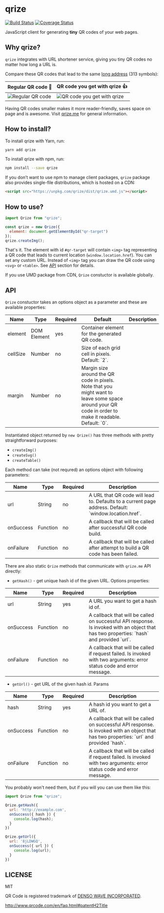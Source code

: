 # qrize

[![Build Status](https://travis-ci.org/qrize/qrize.svg?branch=master)](https://travis-ci.org/qrize/qrize)
[![Coverage Status](https://coveralls.io/repos/github/qrize/qrize/badge.svg?branch=master)](https://coveralls.io/github/qrize/qrize?branch=master)

JavaScript client for generating **tiny** QR codes of your web pages.

## Why qrize?

`qrize` integrates with URL shortener service, giving you tiny QR codes no matter how long a URL is.

Compare these QR codes that lead to the same [long address](https://www.amazon.com/b/ref=s9_acss_bw_en_BGG15eve_d_1_9_w?_encoding=UTF8&node=25&pf_rd_m=ATVPDKIKX0DER&pf_rd_s=merchandised-search-top-3&pf_rd_r=5NYMKAJQQQB3H3J1XTES&pf_rd_r=5NYMKAJQQQB3H3J1XTES&pf_rd_t=101&pf_rd_p=c0b03f4d-c947-45e3-9b66-2bd220509181&pf_rd_p=c0b03f4d-c947-45e3-9b66-2bd220509181&pf_rd_i=283155) (313 symbols):

| Regular QR code :hankey:                                                            | QR code you get with qrize :+1:                                                                |
|-------------------------------------------------------------------------------------|------------------------------------------------------------------------------------------------|
| ![Regular QR code](https://raw.githubusercontent.com/qrize/qrize/assets/big_qr.gif) | ![QR code you get with qrize](https://raw.githubusercontent.com/qrize/qrize/assets/qrized1.gif) |

Having QR codes smaller makes it more reader-friendly, saves space on page and is awesome. Visit [qrize.me](http://qrize.me) for general information.


## How to install?

To install qrize with Yarn, run:

```sh
yarn add qrize
```

To install qrize with npm, run:

```sh
npm install --save qrize
```

If you don’t want to use npm to manage client packages, `qrize` package also provides single-file distributions, which is hosted on a CDN:

```html
<script src="https://unpkg.com/qrize/dist/qrize.umd.js"></script>
```

## How to use?

```js
import Qrize from "qrize";

const qrize = new Qrize({
  element: document.getElementById("qr-target")
});
qrize.createImg();
```

That's it. The element with id `#qr-target` will contain `<img>` tag representing a QR code that leads to current location (`window.location.href`). You can set any custom URL. Instead of `<img>` tag you can draw the QR code using `<svg>` or `<table>`. See [API](#user-content-api) section for details.

If you use UMD package from CDN, `Qrize` constuctor is available globally.

## API

`Qrize` constuctor takes an options object as a parameter and these are available properties:

<table>
<thead>
  <tr>
    <th>Name</th>
    <th>Type</th>
    <th>Required</th>
    <th>Default</th>
    <th>Description</th>
  </tr>
</thead>
<tbody>
  <tr>
    <td>element</td>
    <td>DOM Element</td>
    <td>yes</td>
    <td>Container element for the generated QR code.</td>
  </tr>
  <tr>
    <td>cellSize</td>
    <td>Number</td>
    <td>no</td>
    <td>Size of each grid cell in pixels. Default: `2`.</td>
  </tr>
  </tr>
  <tr>
    <td>margin</td>
    <td>Number</td>
    <td>no</td>
    <td>Margin size around the QR code in pixels. Note that you might want to leave some space around your QR code in order to make it readable. Default: `0`.</td>
  </tr>
</tbody>
</table>

Instantiated object returned by `new Qrize()` has three methods with pretty straightforward purposes:

- `createImg()`
- `createSvg()`
- `createTable()`

Each method can take (not requred) an options object with following parameters:

<table>
<thead>
  <tr>
    <th>Name</th>
    <th>Type</th>
    <th>Required</th>
    <th>Description</th>
  </tr>
</thead>
<tbody>
  <tr>
    <td>url</td>
    <td>String</td>
    <td>no</td>
    <td>A URL that QR code will lead to. Defaults to a current page address. Default: `window.location.href`.</td>
  </tr>
  <tr>
    <td>onSuccess</td>
    <td>Function</td>
    <td>no</td>
    <td>A callback that will be called after successful QR code build.</td>
  </tr>
  <tr>
    <td>onFailure</td>
    <td>Function</td>
    <td>no</td>
    <td>A callback that will be called after attempt to build a QR code has been failed.</td>
  </tr>
</tbody>
</table>

There are also static `Qrize` methods that communicate with `qrize.me` API directly:

- `getHash()` - get unique hash id of the given URL. Options properties:

<table>
<thead>
  <tr>
    <th>Name</th>
    <th>Type</th>
    <th>Required</th>
    <th>Description</th>
  </tr>
</thead>
<tbody>
  <tr>
    <td>url</td>
    <td>String</td>
    <td>yes</td>
    <td>A URL you want to get a hash id of.</td>
  </tr>
  <tr>
    <td>onSuccess</td>
    <td>Function</td>
    <td>no</td>
    <td>A callback that will be called on successful API response. Is invoked with an object that has two properties: `hash` and provided `url`.</td>
  </tr>
  <tr>
    <td>onFailure</td>
    <td>Function</td>
    <td>no</td>
    <td>A callback that will be called if request failed. Is invoked with two arguments: error status code and error message.</td>
  </tr>
</tbody>
</table>

- `getUrl()` - get URL of the given hash id. Params

<table>
<thead>
  <tr>
    <th>Name</th>
    <th>Type</th>
    <th>Required</th>
    <th>Description</th>
  </tr>
</thead>
<tbody>
  <tr>
    <td>hash</td>
    <td>String</td>
    <td>yes</td>
    <td>A hash id you want to get a URL of.</td>
  </tr>
  <tr>
    <td>onSuccess</td>
    <td>Function</td>
    <td>no</td>
    <td>A callback that will be called on successful API response. Is invoked with an object that has two properties: `url` and provided `hash`.</td>
  </tr>
  <tr>
    <td>onFailure</td>
    <td>Function</td>
    <td>no</td>
    <td>A callback that will be called if request failed. Is invoked with two arguments: error status code and error message.</td>
  </tr>
</tbody>
</table>

You probably won't need them, but if you will you can use them like this:

```js
import Qrize from "qrize";

Qrize.getHash({
  url: 'http://example.com',
  onSuccess({ hash }) {
    console.log(hash);
  }
})

Qrize.getUrl({
  url: '8jLDWGQ',
  onSuccess({ url }) {
    console.log(url);
  }
})
```

## LICENSE

MIT

QR Code is registered trademark of [DENSO WAVE INCORPORATED](http://www.denso-wave.com/en/).

http://www.qrcode.com/en/faq.html#patentH2Title
